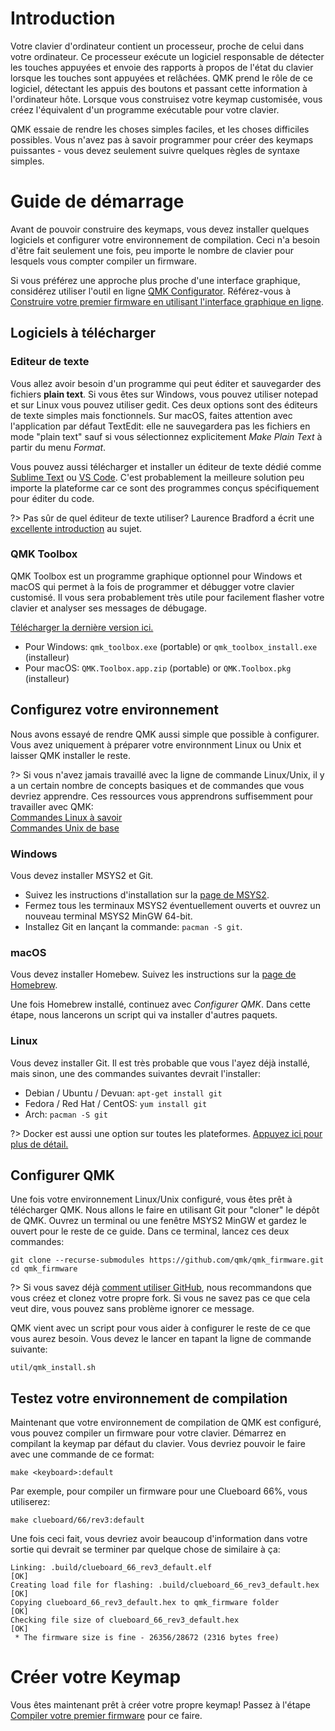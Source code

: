 # Introduction

Votre clavier d'ordinateur contient un processeur, proche de celui dans votre ordinateur. Ce processeur exécute un logiciel responsable de détecter les touches appuyées et envoie des rapports à propos de l'état du clavier lorsque les touches sont appuyées et relâchées. QMK prend le rôle de ce logiciel, détectant les appuis des boutons et passant cette information à l'ordinateur hôte. Lorsque vous construisez votre keymap customisée, vous créez l'équivalent d'un programme exécutable pour votre clavier.

QMK essaie de rendre les choses simples faciles, et les choses difficiles possibles. Vous n'avez pas à savoir programmer pour créer des keymaps puissantes - vous devez seulement suivre quelques règles de syntaxe simples.

# Guide de démarrage

Avant de pouvoir construire des keymaps, vous devez installer quelques logiciels et configurer votre environnement de compilation. Ceci n'a besoin d'être fait seulement une fois, peu importe le nombre de clavier pour lesquels vous compter compiler un firmware.

Si vous préférez une approche plus proche d'une interface graphique, considérez utiliser l'outil en ligne [QMK Configurator](https://config.qmk.fm). Référez-vous à [Construire votre premier firmware en utilisant l'interface graphique en ligne](newbs_building_firmware_configurator.md).

## Logiciels à télécharger

### Editeur de texte

Vous allez avoir besoin d'un programme qui peut éditer et sauvegarder des fichiers **plain text**. Si vous êtes sur Windows, vous pouvez utiliser notepad et sur Linux vous pouvez utiliser gedit. Ces deux options sont des éditeurs de texte simples mais fonctionnels. Sur macOS, faites attention avec l'application par défaut TextEdit: elle ne sauvegardera pas les fichiers en mode "plain text" sauf si vous sélectionnez explicitement _Make Plain Text_ à partir du menu _Format_.

Vous pouvez aussi télécharger et installer un éditeur de texte dédié comme [Sublime Text](https://www.sublimetext.com/) ou [VS Code](https://code.visualstudio.com/). C'est probablement la meilleure solution peu importe la plateforme car ce sont des programmes conçus spécifiquement pour éditer du code.

?> Pas sûr de quel éditeur de texte utiliser? Laurence Bradford a écrit une [excellente introduction](https://learntocodewith.me/programming/basics/text-editors/) au sujet.

### QMK Toolbox

QMK Toolbox est un programme graphique optionnel pour Windows et macOS qui permet à la fois de programmer et débugger votre clavier customisé. Il vous sera probablement très utile pour facilement flasher votre clavier et analyser ses messages de débugage.

[Télécharger la dernière version ici.](https://github.com/qmk/qmk_toolbox/releases/latest)

* Pour Windows: `qmk_toolbox.exe` (portable) or `qmk_toolbox_install.exe` (installeur)
* Pour macOS: `QMK.Toolbox.app.zip` (portable) or `QMK.Toolbox.pkg` (installeur)

## Configurez votre environnement

Nous avons essayé de rendre QMK aussi simple que possible à configurer. Vous avez uniquement à préparer votre environnment Linux ou Unix et laisser QMK installer le reste.

?> Si vous n'avez jamais travaillé avec la ligne de commande Linux/Unix, il y a un certain nombre de concepts basiques et de commandes que vous devriez apprendre. Ces ressources vous apprendrons suffisemment pour travailler avec QMK:<br>
[Commandes Linux à savoir](https://www.guru99.com/must-know-linux-commands.html)<br>
[Commandes Unix de base](https://www.tjhsst.edu/~dhyatt/superap/unixcmd.html)

### Windows

Vous devez installer MSYS2 et Git.

* Suivez les instructions d'installation sur la [page de MSYS2](https://www.msys2.org).
* Fermez tous les terminaux MSYS2 éventuellement ouverts et ouvrez un nouveau terminal MSYS2 MinGW 64-bit.
* Installez Git en lançant la commande: `pacman -S git`.

### macOS

Vous devez installer Homebew. Suivez les instructions sur la [page de Homebrew](https://brew.sh).

Une fois Homebrew installé, continuez avec _Configurer QMK_. Dans cette étape, nous lancerons un script qui va installer d'autres paquets.

### Linux

Vous devez installer Git. Il est très probable que vous l'ayez déjà installé, mais sinon, une des commandes suivantes devrait l'installer:

* Debian / Ubuntu / Devuan: `apt-get install git`
* Fedora / Red Hat / CentOS: `yum install git`
* Arch: `pacman -S git`

?> Docker est aussi une option sur toutes les plateformes. [Appuyez ici pour plus de détail.](getting_started_build_tools.md#docker)

## Configurer QMK

Une fois votre environnement Linux/Unix configuré, vous êtes prêt à télécharger QMK. Nous allons le faire en utilisant Git pour "cloner" le dépôt de QMK. Ouvrez un terminal ou une fenêtre MSYS2 MinGW et gardez le ouvert pour le reste de ce guide. Dans ce terminal, lancez ces deux commandes:

```shell
git clone --recurse-submodules https://github.com/qmk/qmk_firmware.git
cd qmk_firmware
```

?> Si vous savez déjà [comment utiliser GitHub](getting_started_github.md), nous recommandons que vous créez et clonez votre propre fork. Si vous ne savez pas ce que cela veut dire, vous pouvez sans problème ignorer ce message.

QMK vient avec un script pour vous aider à configurer le reste de ce que vous aurez besoin. Vous devez le lancer en tapant la ligne de commande suivante:

    util/qmk_install.sh

## Testez votre environnement de compilation

Maintenant que votre environnement de compilation de QMK est configuré, vous pouvez compiler un firmware pour votre clavier. Démarrez en compilant la keymap par défaut du clavier. Vous devriez pouvoir le faire avec une commande de ce format:

    make <keyboard>:default

Par exemple, pour compiler un firmware pour une Clueboard 66%, vous utiliserez:

    make clueboard/66/rev3:default

Une fois ceci fait, vous devriez avoir beaucoup d'information dans votre sortie qui devrait se terminer par quelque chose de similaire à ça:

```
Linking: .build/clueboard_66_rev3_default.elf                                                       [OK]
Creating load file for flashing: .build/clueboard_66_rev3_default.hex                               [OK]
Copying clueboard_66_rev3_default.hex to qmk_firmware folder                                        [OK]
Checking file size of clueboard_66_rev3_default.hex                                                 [OK]
 * The firmware size is fine - 26356/28672 (2316 bytes free)
```

# Créer votre Keymap

Vous êtes maintenant prêt à créer votre propre keymap! Passez à l'étape [Compiler votre premier firmware](newbs_building_firmware.md) pour ce faire.
